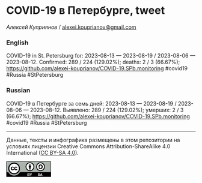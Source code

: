 # COVID-19 в Петербурге, tweet

*Алексей Куприянов* / <alexei.kouprianov@gmail.com>

### English

<!-- COVID-19 in St. Petersburg for: 2023-08-13 --- 2023-08-19 / 2023-08-06 --- 2023-08-12. Сonfirmed: 289 / 224 (129.02%); hospitalized:  /   (); deaths: 2 / 3 (66.67%); https://github.com/alexei-kouprianov/COVID-19.SPb.monitoring #covid19 #Russia #StPetersburg -->

COVID-19 in St. Petersburg for: 2023-08-13 — 2023-08-19 / 2023-08-06 —
2023-08-12. Сonfirmed: 289 / 224 (129.02%); deaths: 2 / 3 (66.67%);
<https://github.com/alexei-kouprianov/COVID-19.SPb.monitoring> \#covid19
\#Russia \#StPetersburg

### Russian

<!-- COVID-19 в Петербурге за семь дней: 2023-08-13 --- 2023-08-19 / 2023-08-06 --- 2023-08-12. Выявлено: 289 / 224 (129.02%); госпитализировано:  /   (); умерших: 2 / 3 (66.67%); https://github.com/alexei-kouprianov/COVID-19.SPb.monitoring #covid19 #Russia #StPetersburg -->

COVID-19 в Петербурге за семь дней: 2023-08-13 — 2023-08-19 / 2023-08-06
— 2023-08-12. Выявлено: 289 / 224 (129.02%); умерших: 2 / 3 (66.67%);
<https://github.com/alexei-kouprianov/COVID-19.SPb.monitoring> \#covid19
\#Russia \#StPetersburg

------------------------------------------------------------------------

Данные, тексты и инфографика размещены в этом репозитории на условиях
лицензии Creative Commons Attribution-ShareAlike 4.0 International ([CC
BY-SA 4.0](https://creativecommons.org/licenses/by-sa/4.0/)).

![](../misc/CC-BY-SA-icon.png "CC-BY-SA")
